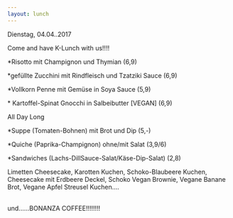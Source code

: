 ```yaml
---
layout: lunch
---
```



Dienstag, 04.04..2017

Come and have K-Lunch with us!!!!

\*Risotto mit Champignon und Thymian (6,9)

\*gef&uuml;llte Zucchini mit Rindfleisch und Tzatziki Sauce (6,9)

\*Vollkorn Penne mit Gem&uuml;se in Soya Sauce (5,9)

\* Kartoffel-Spinat Gnocchi in Salbeibutter [VEGAN] (6,9)

All Day Long

\*Suppe (Tomaten-Bohnen) mit Brot und Dip (5,-)

\*Quiche (Paprika-Champignon) ohne/mit Salat (3,9/6)

\*Sandwiches (Lachs-DillSauce-Salat/K&auml;se-Dip-Salat) (2,8)

Limetten Cheesecake, Karotten Kuchen, Schoko-Blaubeere Kuchen, Cheesecake mit Erdbeere Deckel, Schoko Vegan Brownie, Vegane Banane Brot, Vegane Apfel Streusel Kuchen....

<br>und......BONANZA COFFEE!!!!!!!!